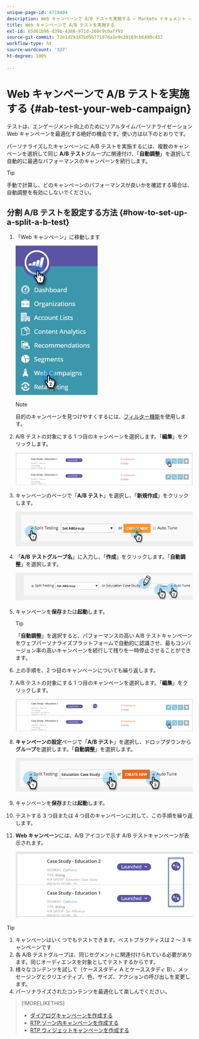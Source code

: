 ```yaml
---
unique-page-id: 4719404
description: Web キャンペーンで A/B テストを実施する — Marketo ドキュメント — 製品ドキュメント
title: Web キャンペーンで A/B テストを実施する
exl-id: 65d61b96-d39b-4388-971d-260c9c0aff93
source-git-commit: 72e1d29347bd5b77107da1e9c30169cb6490c432
workflow-type: ht
source-wordcount: '327'
ht-degree: 100%

---
```


# Web キャンペーンで A/B テストを実施する {#ab-test-your-web-campaign}

テストは、エンゲージメント向上のためにリアルタイムパーソナライゼーション Web キャンペーンを最適化する絶好の機会です。使い方は以下のとおりです。

パーソナライズしたキャンペーンに A/B テストを実施するには、複数のキャンペーンを選択して同じ **A/B テスト**&#x200B;グループに関連付け、「**自動調整**」を選択して自動的に最適なパフォーマンスのキャンペーンを続行します。

>[!TIP]
>
>手動で計算し、どのキャンペーンのパフォーマンスが良いかを確認する場合は、自動調整を有効にしないでください。

## 分割 A/B テストを設定する方法 {#how-to-set-up-a-split-a-b-test}

1. 「Web キャンペーン」に移動します

   ![](assets/web-campaigns-hand-2.jpg)

   >[!NOTE]
   >
   >目的のキャンペーンを見つけやすくするには、[フィルター機能](/help/marketo/product-docs/web-personalization/working-with-web-campaigns/filter-web-campaigns.md)を使用します。

1. A/B テストの対象にする 1 つ目のキャンペーンを選択します。「**編集**」をクリックします。

   ![](assets/image2016-11-4-13-3a46-3a37.png)

1. キャンペーンのページで「**A/B テスト**」を選択し、「**新規作成**」をクリックします。

   ![](assets/image2014-11-26-16-3a47-3a18.png)

1. 「**A/B テストグループ名**」に入力し、「**作成**」をクリックします。「**自動調整**」を選択します。

   ![](assets/image2014-11-26-16-3a52-3a24.png)

1. キャンペーンを&#x200B;**保存**&#x200B;または&#x200B;**起動**&#x200B;します。

   >[!TIP]
   >
   >「**自動調整**」を選択すると、パフォーマンスの高い A/B テストキャンペーンをウェブパーソナライズプラットフォームで自動的に認識させ、最もコンバージョン率の高いキャンペーンを続行して残りを一時停止させることができます。

1. 上の手順を、2 つ目のキャンペーンについても繰り返します。

1. A/B テストの対象にする 1 つ目のキャンペーンを選択します。「**編集**」をクリックします。

   ![](assets/image2016-11-4-13-3a51-3a39.png)

1. **キャンペーンの設定**&#x200B;ページで「**A/B テスト**」を選択し、ドロップダウンから&#x200B;**グループ**&#x200B;を選択します。「**自動調整**」を選択します。

   ![](assets/image2014-11-26-17-3a2-3a17.png)

1. キャンペーンを&#x200B;**保存**&#x200B;または&#x200B;**起動**&#x200B;します。

1. テストする 3 つ目または 4 つ目のキャンペーンに対して、この手順を繰り返します。

1. **Web キャンペーン**&#x200B;には、A/B アイコンで示す A/B テストキャンペーンが表示されます。

   ![](assets/image2016-11-4-13-3a55-3a5.png)

>[!TIP]
>
>1. キャンペーンはいくつでもテストできます。ベストプラクティスは 2 ～ 3 キャンペーンです
>1. 各 A/B テストグループは、同じセグメントに関連付けられている必要があります。同じオーディエンスを対象としてテストするからです。
>1. 様々なコンテンツを試して（ケーススタディ A とケーススタディ B）、メッセージングとクリエイティブ、色、サイズ、アクションの呼び出しを変更します。
>1. パーソナライズされたコンテンツを最適化して楽しんでください。

>[!MORELIKETHIS]
>
>* [ダイアログキャンペーンを作成する](/help/marketo/product-docs/web-personalization/working-with-web-campaigns/create-a-new-dialog-web-campaign.md)
>* [RTP ゾーン内キャンペーンを作成する](/help/marketo/product-docs/web-personalization/working-with-web-campaigns/create-a-new-in-zone-web-campaign.md)
>* [RTP ウィジェットキャンペーンを作成する](/help/marketo/product-docs/web-personalization/working-with-web-campaigns/create-a-new-widget-web-campaign.md)
